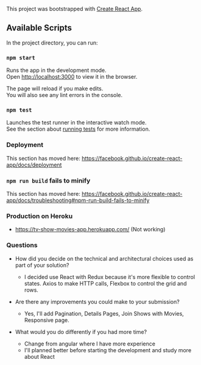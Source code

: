 This project was bootstrapped with [Create React App](https://github.com/facebook/create-react-app).

## Available Scripts

In the project directory, you can run:

### `npm start`

Runs the app in the development mode.<br />
Open [http://localhost:3000](http://localhost:3000) to view it in the browser.

The page will reload if you make edits.<br />
You will also see any lint errors in the console.

### `npm test`

Launches the test runner in the interactive watch mode.<br />
See the section about [running tests](https://facebook.github.io/create-react-app/docs/running-tests) for more information.

### Deployment

This section has moved here: https://facebook.github.io/create-react-app/docs/deployment

### `npm run build` fails to minify

This section has moved here: https://facebook.github.io/create-react-app/docs/troubleshooting#npm-run-build-fails-to-minify

### Production on Heroku
- https://tv-show-movies-app.herokuapp.com/ (Not working)

### Questions

- How did you decide on the technical and architectural choices used as part of your solution?
    - I decided use React with Redux because it's more flexible to control states. Axios to make HTTP calls, Flexbox
    to control the grid and rows. 
    
- Are there any improvements you could make to your submission?
    - Yes, I'll add Pagination, Details Pages, Join Shows with Movies, Responsive page.
 
- What would you do differently if you had more time?
    - Change from angular where I have more experience
    - I'll planned better before starting the development and study more about React
